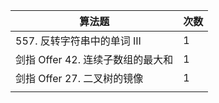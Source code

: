 | 算法题                     | 次数 |
|-------------------------|----|
| 557\. 反转字符串中的单词 III     | 1  |
| 剑指 Offer 42\. 连续子数组的最大和 | 1  |
| 剑指 Offer 27\. 二叉树的镜像    | 1  |
|                         |    |
